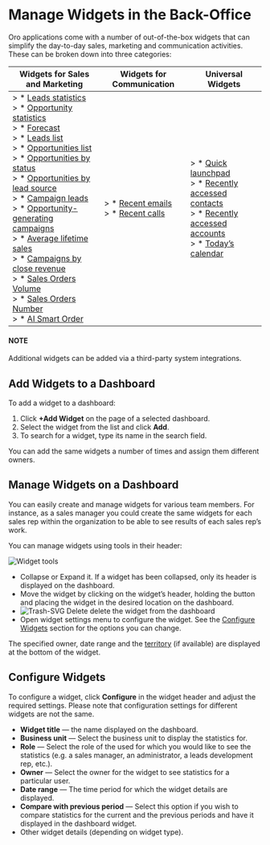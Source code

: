 <a id="user-guide-business-intelligence-widgets-explore"></a>

# Manage Widgets in the Back-Office

Oro applications come with a number of out-of-the-box widgets that can simplify the day-to-day sales, marketing and communication activities. These can be broken down into three categories:

| Widgets for Sales and Marketing                                                                                                                                                                                                                                                                                                                                                                                                                                                                                                                                                                                                                                                                                                                                                                                                                                                                                                                                                                                                                                                                                                                                                                                                                                                                                                                                                                                                                                                                                                                                                          | Widgets for Communication                                                                                                                                                                  | Universal Widgets                                                                                                                                                                                                                                                                                                                                                                                                                                                                          |
|------------------------------------------------------------------------------------------------------------------------------------------------------------------------------------------------------------------------------------------------------------------------------------------------------------------------------------------------------------------------------------------------------------------------------------------------------------------------------------------------------------------------------------------------------------------------------------------------------------------------------------------------------------------------------------------------------------------------------------------------------------------------------------------------------------------------------------------------------------------------------------------------------------------------------------------------------------------------------------------------------------------------------------------------------------------------------------------------------------------------------------------------------------------------------------------------------------------------------------------------------------------------------------------------------------------------------------------------------------------------------------------------------------------------------------------------------------------------------------------------------------------------------------------------------------------------------------------|--------------------------------------------------------------------------------------------------------------------------------------------------------------------------------------------|--------------------------------------------------------------------------------------------------------------------------------------------------------------------------------------------------------------------------------------------------------------------------------------------------------------------------------------------------------------------------------------------------------------------------------------------------------------------------------------------|
| > * [Leads statistics](leads-statistics.md#user-guide-business-intelligence-widgets-leads-statistics)<br/>> * [Opportunity statistics](opportunity-statistics.md#user-guide-business-intelligence-widgets-opportunity-statistics)<br/>> * [Forecast](forecast.md#user-guide-business-intelligence-widgets-forecast)<br/>> * [Leads list](leads-list.md#user-guide-business-intelligence-widgets-leads-list)<br/>> * [Opportunities list](opportunities-list.md#user-guide-business-intelligence-widgets-opportunity-list)<br/>> * [Opportunities by status](opportunities-by-status.md#user-guide-business-intelligence-widgets-opportunity-by-status)<br/>> * [Opportunities by lead source](opportunities-by-lead-source.md#user-guide-business-intelligence-widgets-opportunity-lead-source)<br/>> * [Campaign leads](campaign-leads.md#user-guide-business-intelligence-widgets-campaign-leads)<br/>> * [Opportunity-generating campaigns](opportunity-generating-campaigns.md#user-guide-business-intelligence-widgets-opportunity-generating-campaigns)<br/>> * [Average lifetime sales](average-lifetime-sales.md#user-guide-business-intelligence-widgets-average-lifetime-sales)<br/>> * [Campaigns by close revenue](campaigns-by-close-revenue.md#user-guide-business-intelligence-widgets-close-revenue)<br/>> * [Sales Orders Volume](sales-orders-volume.md#user-guide-widgets-sales-orders-volume)<br/>> * [Sales Orders Number](sales-orders-number.md#user-guide-widgets-sales-orders-number)<br/>> * [AI Smart Order](ai-smart-order.md#user-guide-dashboards-widgets) | > * [Recent emails](recent-emails.md#user-guide-business-intelligence-widgets-recent-emails)<br/>> * [Recent calls](recent-calls.md#user-guide-business-intelligence-widgets-recent-calls) | > * [Quick launchpad](quick-launchpad.md#user-guide-business-intelligence-widgets-quick-launchpad)<br/>> * [Recently accessed contacts](recently-accessed-contacts.md#user-guide-business-intelligence-widgets-recently-accessed-contacts)<br/>> * [Recently accessed accounts](recently-accessed-accounts.md#user-guide-business-intelligence-widgets-recently-accessed-accounts)<br/>> * [Today’s calendar](todays-calendar.md#user-guide-business-intelligence-widgets-todays-calendar) |

#### NOTE
Additional widgets can be added via a third-party system integrations.

<a id="user-guide-business-intelligence-widgets-add"></a>

## Add Widgets to a Dashboard

To add a widget to a dashboard:

1. Click **+Add Widget** on the page of a selected dashboard.
2. Select the widget from the list and click **Add**.
3. To search for a widget, type its name in the search field.

You can add the same widgets a number of times and assign them different owners.

<a id="user-guide-business-intelligence-widgets-manage"></a>

## Manage Widgets on a Dashboard

You can easily create and manage widgets for various team members. For instance, as a sales manager you could create the same widgets for each sales rep within the organization to be able to see results of each sales rep’s work.

You can manage widgets using tools in their header:

![Widget tools](user/img/dashboards/dashboards_6.png)
* <i class="far fa-minus-square" aria-hidden="true"></i> Collapse or <i class="far fa-plus-square" aria-hidden="true"></i> Expand it. If a widget has been collapsed, only its header is displayed on the dashboard.
* Move the widget by clicking on the widget’s header, holding the <i class="fas fa-arrows-alt" aria-hidden="true"></i> button and placing the widget in the desired location on the dashboard.
* ![Trash-SVG](_themes/sphinx_rtd_theme/static/svg-icons/trash.svg) Delete delete the widget from the dashboard
* Open widget settings menu <i class="fa fa-cog fa-lg" aria-hidden="true"></i> to configure the widget. See the [Configure Widgets]() section for the options you can change.

The specified owner, date range and the <a href="https://oroinc.com/doc/orocrm/current/user-guide-sales-tools/b2b-sales/territory-management" target="_blank">territory</a> (if available) are displayed at the bottom of the widget.

## Configure Widgets

To configure a widget, click <i class="fa fa-cog fa-lg" aria-hidden="true"></i> **Configure** in the widget header and adjust the required settings. Please note that configuration settings for different widgets are not the same.

* **Widget title** — the name displayed on the dashboard.
* **Business unit** — Select the business unit to display the statistics for.
* **Role** — Select the role of the used for which you would like to see the statistics (e.g. a sales manager, an administrator, a leads development rep, etc.).
* **Owner** — Select the owner for the widget to see statistics for a particular user.
* **Date range** — The time period for which the widget details are displayed.
* **Compare with previous period** — Select this option if you wish to compare statistics for the current and the previous periods and have it displayed in the dashboard widget.
* Other widget details (depending on widget type).

<!-- fa-bars = fa-navicon -->
<!-- Ic Tiles is used as Set As Default in saved views, and as tiles in display layout options -->
<!-- IcPencil refers to Rename in Commerce and Inline Editing in CRM -->
<!-- Check mark in the square. -->
<!-- SortDesc is also used as drop-down arrow -->
<!-- A -->
<!-- B -->
<!-- C -->
<!-- D -->
<!-- E -->
<!-- F -->
<!-- G -->
<!-- H -->
<!-- I -->
<!-- L -->
<!-- M -->
<!-- P -->
<!-- R -->
<!-- S -->
<!-- T -->
<!-- U -->
<!-- Z -->
